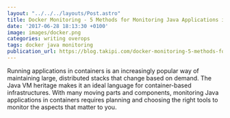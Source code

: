 ```yaml
---
layout: "../../../layouts/Post.astro"
title: Docker Monitoring - 5 Methods for Monitoring Java Applications in Docker
date: '2017-06-28 18:13:30 +0100'
image: images/docker.png
categories: writing overops
tags: docker java monitoring
publication_url: https://blog.takipi.com/docker-monitoring-5-methods-for-monitoring-java-applications-in-docker/
---
```


Running applications in containers is an increasingly popular way of maintaining large, distributed stacks that change based on demand. The Java VM heritage makes it an ideal language for container-based infrastructures. With many moving parts and components, monitoring Java applications in containers requires planning and choosing the right tools to monitor the aspects that matter to you.
